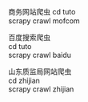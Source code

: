 商务网站爬虫
cd tuto  
scrapy crawl mofcom

百度搜索爬虫   
cd tuto  
scrapy crawl baidu

山东质监局网站爬虫  
cd zhijian  
scrapy crawl zhijian
